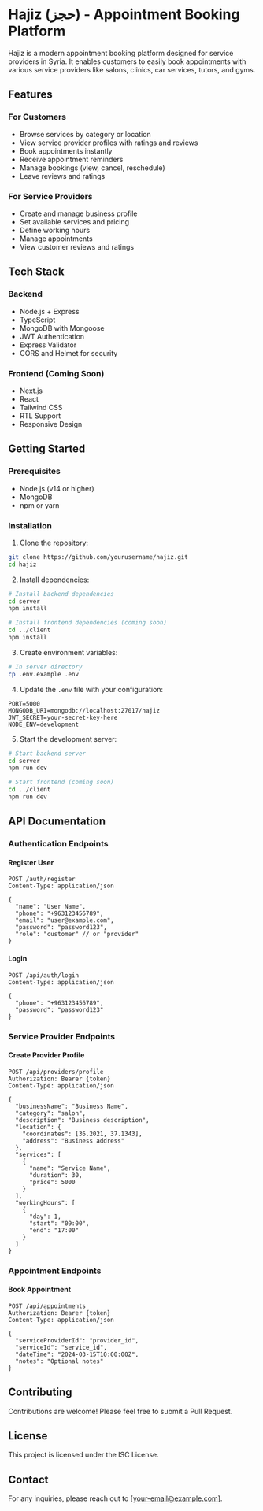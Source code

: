 # Hajiz (حجز) - Appointment Booking Platform

Hajiz is a modern appointment booking platform designed for service providers in Syria. It enables customers to easily book appointments with various service providers like salons, clinics, car services, tutors, and gyms.

## Features

### For Customers
- Browse services by category or location
- View service provider profiles with ratings and reviews
- Book appointments instantly
- Receive appointment reminders
- Manage bookings (view, cancel, reschedule)
- Leave reviews and ratings

### For Service Providers
- Create and manage business profile
- Set available services and pricing
- Define working hours
- Manage appointments
- View customer reviews and ratings

## Tech Stack

### Backend
- Node.js + Express
- TypeScript
- MongoDB with Mongoose
- JWT Authentication
- Express Validator
- CORS and Helmet for security

### Frontend (Coming Soon)
- Next.js
- React
- Tailwind CSS
- RTL Support
- Responsive Design

## Getting Started

### Prerequisites
- Node.js (v14 or higher)
- MongoDB
- npm or yarn

### Installation

1. Clone the repository:
```bash
git clone https://github.com/yourusername/hajiz.git
cd hajiz
```

2. Install dependencies:
```bash
# Install backend dependencies
cd server
npm install

# Install frontend dependencies (coming soon)
cd ../client
npm install
```

3. Create environment variables:
```bash
# In server directory
cp .env.example .env
```

4. Update the `.env` file with your configuration:
```env
PORT=5000
MONGODB_URI=mongodb://localhost:27017/hajiz
JWT_SECRET=your-secret-key-here
NODE_ENV=development
```

5. Start the development server:
```bash
# Start backend server
cd server
npm run dev

# Start frontend (coming soon)
cd ../client
npm run dev
```

## API Documentation

### Authentication Endpoints

#### Register User
```http
POST /auth/register
Content-Type: application/json

{
  "name": "User Name",
  "phone": "+963123456789",
  "email": "user@example.com",
  "password": "password123",
  "role": "customer" // or "provider"
}
```

#### Login
```http
POST /api/auth/login
Content-Type: application/json

{
  "phone": "+963123456789",
  "password": "password123"
}
```

### Service Provider Endpoints

#### Create Provider Profile
```http
POST /api/providers/profile
Authorization: Bearer {token}
Content-Type: application/json

{
  "businessName": "Business Name",
  "category": "salon",
  "description": "Business description",
  "location": {
    "coordinates": [36.2021, 37.1343],
    "address": "Business address"
  },
  "services": [
    {
      "name": "Service Name",
      "duration": 30,
      "price": 5000
    }
  ],
  "workingHours": [
    {
      "day": 1,
      "start": "09:00",
      "end": "17:00"
    }
  ]
}
```

### Appointment Endpoints

#### Book Appointment
```http
POST /api/appointments
Authorization: Bearer {token}
Content-Type: application/json

{
  "serviceProviderId": "provider_id",
  "serviceId": "service_id",
  "dateTime": "2024-03-15T10:00:00Z",
  "notes": "Optional notes"
}
```

## Contributing

Contributions are welcome! Please feel free to submit a Pull Request.

## License

This project is licensed under the ISC License.

## Contact

For any inquiries, please reach out to [your-email@example.com]. 
